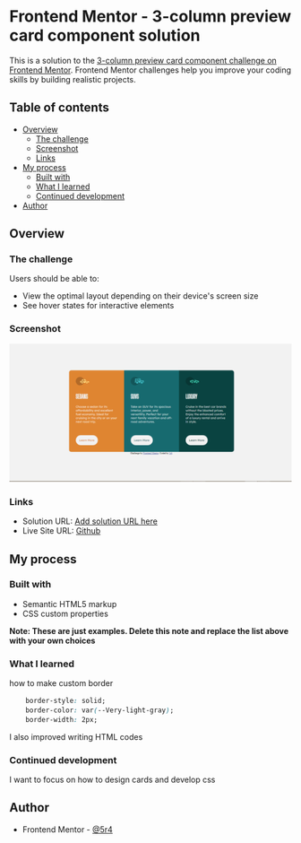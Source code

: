 # Frontend Mentor - 3-column preview card component solution

This is a solution to the [3-column preview card component challenge on Frontend Mentor](https://www.frontendmentor.io/challenges/3column-preview-card-component-pH92eAR2-). Frontend Mentor challenges help you improve your coding skills by building realistic projects. 

## Table of contents

- [Overview](#overview)
  - [The challenge](#the-challenge)
  - [Screenshot](#screenshot)
  - [Links](#links)
- [My process](#my-process)
  - [Built with](#built-with)
  - [What I learned](#what-i-learned)
  - [Continued development](#continued-development)
- [Author](#author)


## Overview

### The challenge

Users should be able to:

- View the optimal layout depending on their device's screen size
- See hover states for interactive elements

### Screenshot

![](./image.png)



### Links

- Solution URL: [Add solution URL here](https://your-solution-url.com)
- Live Site URL: [Github](https://5r4.github.io/3-column-preview-card-component/)

## My process

### Built with

- Semantic HTML5 markup
- CSS custom properties

**Note: These are just examples. Delete this note and replace the list above with your own choices**

### What I learned

how to make custom border

```css
    border-style: solid;
    border-color: var(--Very-light-gray);
    border-width: 2px;
```

I also improved writing HTML codes


### Continued development

I want to focus on how to design cards and develop css

## Author

- Frontend Mentor - [@5r4](https://www.frontendmentor.io/profile/5r4)
